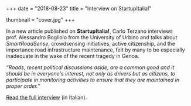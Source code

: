 +++
date = "2018-08-23"
title = "Interview on StartupItalia!"

thumbnail = "cover.jpg"
+++

In a new article published on **StartupItalia!**, Carlo Terzano interviews prof.&nbsp;Alessandro Bogliolo from the University of Urbino and talks about *SmartRoadSense*, crowdsensing initiatives, active citizenship, and the importance road infrastructure maintenance, felt by many to be especially inadequate in the wake of the recent tragedy in Genoa.

*“Roads, recent political discussions aside, are a common good and it should be in everyone's interest, not only as drivers but as citizens, to participate in monitoring activities to ensure that they are maintained in proper order.”*

[Read the full interview](http://impact.startupitalia.eu/2018/08/23/smartroadsense-app-rileva-usura-strade/) (in Italian).
